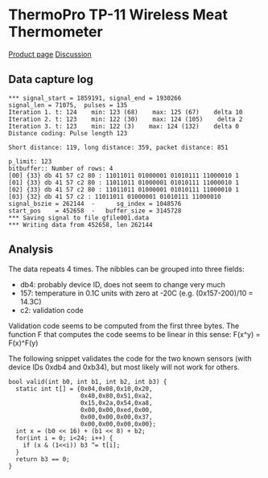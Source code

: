 # ThermoPro TP-11 Wireless Meat Thermometer

[Product page](https://itronicsmall.com/products/thermopro-tp-11)
[Discussion](https://groups.google.com/d/msg/rtl_433/KgKEs6rg9u0/kxeF0Ym1AQAJ)

## Data capture log

	*** signal_start = 1859191, signal_end = 1930266
	signal_len = 71075,  pulses = 135
	Iteration 1. t: 124    min: 123 (68)    max: 125 (67)    delta 10
	Iteration 2. t: 123    min: 122 (30)    max: 124 (105)    delta 2
	Iteration 3. t: 123    min: 122 (3)    max: 124 (132)    delta 0
	Distance coding: Pulse length 123
	
	Short distance: 119, long distance: 359, packet distance: 851
	
	p_limit: 123
	bitbuffer:: Number of rows: 4 
	[00] {33} db 41 57 c2 80 : 11011011 01000001 01010111 11000010 1
	[01] {33} db 41 57 c2 80 : 11011011 01000001 01010111 11000010 1
	[02] {33} db 41 57 c2 80 : 11011011 01000001 01010111 11000010 1
	[03] {32} db 41 57 c2 : 11011011 01000001 01010111 11000010 
	signal_bszie = 262144  -      sg_index = 1048576
	start_pos    = 452658  -   buffer_size = 3145728
	*** Saving signal to file gfile001.data
	*** Writing data from 452658, len 262144

## Analysis

The data repeats 4 times. The nibbles can be grouped into three fields:

* db4: probably device ID, does not seem to change very much
* 157: temperature in 0.1C units with zero at -20C (e.g. (0x157-200)/10 = 14.3C)
* c2:  validation code

Validation code seems to be computed from the first three bytes. The function F
that computes the code seems to be linear in this sense: F(x^y) = F(x)^F(y)

The following snippet validates the code for the two known sensors (with
device IDs 0xdb4 and 0xb34), but most likely will not work for others.

	bool valid(int b0, int b1, int b2, int b3) {
	  static int t[] = {0x04,0x08,0x10,0x20,
	                    0x40,0x80,0x51,0xa2,
	                    0x15,0x2a,0x54,0xa8,
	                    0x00,0x00,0xed,0x00,
	                    0x00,0x00,0x00,0x37,
	                    0x00,0x00,0x00,0x00};
	  int x = (b0 << 16) + (b1 << 8) + b2;
	  for(int i = 0; i<24; i++) {
	    if (x & (1<<i)) b3 ^= t[i];
	  }
	  return b3 == 0;
	}
